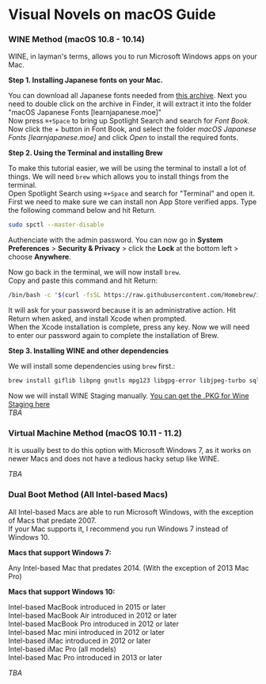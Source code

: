 # Visual Novels on macOS Guide


### WINE Method (macOS 10.8 - 10.14)

WINE, in layman's terms, allows you to run Microsoft Windows apps on your Mac.

**Step 1. Installing Japanese fonts on your Mac.**

You can download all Japanese fonts needed from [this archive](https://drive.google.com/file/d/1gOv5Y4eDMtZTFJIXFWY62nFqkmeeBMkD/view?usp=sharing). Next you need to double click on the archive in Finder, it will extract it into the folder "macOS Japanese Fonts [learnjapanese.moe]"  
Now press `⌘+Space` to bring up Spotlight Search and search for *Font Book.* Now click the + button in Font Book, and select the folder *macOS Japanese Fonts [learnjapanese.moe]* and click *Open* to install the required fonts.

**Step 2. Using the Terminal and installing Brew**

To make this tutorial easier, we will be using the terminal to install a lot of things. We will need `brew` which allows you to install things from the terminal.  
Open Spotlight Search using `⌘+Space` and search for "Terminal" and open it.  
First we need to make sure we can install non App Store verified apps. Type the following command below and hit Return.
```bash
sudo spctl --master-disable
```  
Authenciate with the admin password. You can now go in **System Preferences** > **Security & Privacy** > click the **Lock** at the bottom left > choose **Anywhere**.  

Now go back in the terminal, we will now install `brew`.  
Copy and paste this command and hit Return:  
```bash
/bin/bash -c "$(curl -fsSL https://raw.githubusercontent.com/Homebrew/install/HEAD/install.sh)"
```  
It will ask for your password because it is an administrative action. Hit Return when asked, and install Xcode when prompted.  
When the Xcode installation is complete, press any key. Now we will need to enter our password again to complete the installation of Brew.  


**Step 3. Installing WINE and other dependencies**  

We will install some dependencies using `brew` first.:  
```bash
brew install giflib libpng gnutls mpg123 libgpg-error libjpeg-turbo sqlite libxcomposite libxinerama libgcrypt ncurses libxslt libva gst-plugins-base xquartz
```   

Now we will install WINE Staging manually. [You can get the .PKG for Wine Staging here](https://dl.winehq.org/wine-builds/macosx/pool/winehq-staging-5.7.pkg)  
*TBA*

### Virtual Machine Method (macOS 10.11 - 11.2)

It is usually best to do this option with Microsoft Windows 7, as it works on newer Macs and does not have a tedious hacky setup like WINE.

*TBA*

### Dual Boot Method (All Intel-based Macs)

All Intel-based Macs are able to run Microsoft Windows, with the exception of Macs that predate 2007.   
If your Mac supports it, I recommend you run Windows 7 instead of Windows 10.  

**Macs that support Windows 7:**  

Any Intel-based Mac that predates 2014. (With the exception of 2013 Mac Pro)

**Macs that support Windows 10:**

Intel-based MacBook introduced in 2015 or later   
Intel-based MacBook Air introduced in 2012 or later  
Intel-based MacBook Pro introduced in 2012 or later   
Intel-based Mac mini introduced in 2012 or later   
Intel-based iMac introduced in 2012 or later  
Intel-based iMac Pro (all models)    
Intel-based Mac Pro introduced in 2013 or later     

*TBA*